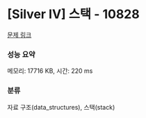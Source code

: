 # [Silver IV] 스택 - 10828 

[문제 링크](https://www.acmicpc.net/problem/10828) 

### 성능 요약

메모리: 17716 KB, 시간: 220 ms

### 분류

자료 구조(data_structures), 스택(stack)

